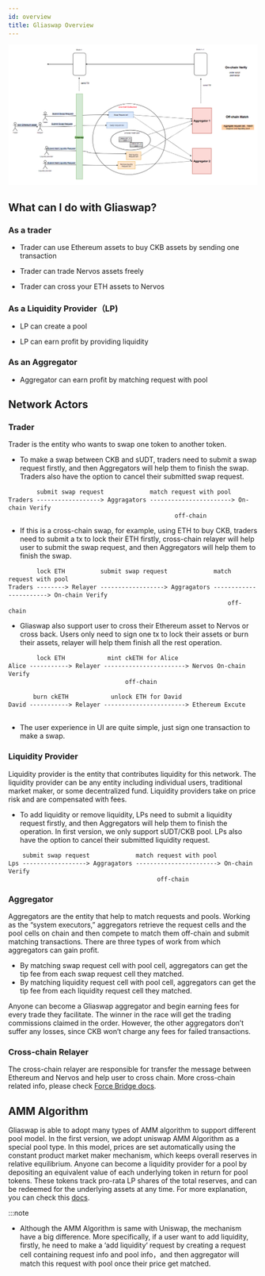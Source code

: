 ```yaml
---
id: overview
title: Gliaswap Overview
---
```


![overview](../../static/img/overview.png)

## What can I do with Gliaswap?

### As a trader

* Trader can use Ethereum assets to buy CKB assets by sending one transaction

* Trader can trade Nervos assets freely

* Trader can cross your ETH assets to Nervos 

### As a Liquidity Provider（LP)

* LP can create a pool 

* LP can earn profit by providing liquidity

### As an Aggregator

* Aggregator can earn profit by matching request with pool

## Network Actors

### Trader

Trader is the entity who wants to swap one token to another token. 

* To make a swap between CKB and sUDT, traders need to submit a swap request firstly, and then Aggregators will help them to finish the swap. Traders also have the option to cancel their submitted swap request. 

```text
        submit swap request             match request with pool
Traders ------------------> Aggragators -----------------------> On-chain Verify
                                               off-chain 
```

* If this is a cross-chain swap, for example, using ETH to buy CKB, traders need to submit a tx to lock their ETH firstly, cross-chain relayer will help user to submit the swap request, and then Aggregators will help them to finish the swap. 

```text
        lock ETH          submit swap request             match request with pool
Traders --------> Relayer ------------------> Aggragators -----------------------> On-chain Verify
                                                              off-chain 
```

* Gliaswap also support user to cross their Ethereum asset to Nervos or cross back. Users only need to sign one tx to lock their assets or burn their assets, relayer will help them finish all the rest operation.

```text
        lock ETH            mint ckETH for Alice         
Alice -----------> Relayer -----------------------> Nervos On-chain Verify
                                 off-chain 
```

```text
       burn ckETH            unlock ETH for David         
David -----------> Relayer -----------------------> Ethereum Excute
                                  
```

* The user experience in UI are quite simple, just sign one transaction to make a swap. 

### Liquidity Provider

Liquidity provider is the entity that contributes liquidity for this network. The liquidity provider can be any entity including individual users, traditional market maker, or some decentralized fund. Liquidity providers take on price risk and are compensated with fees.

* To add liquidity or remove liquidity, LPs need to submit a liquidity request firstly, and then Aggregators will help them to finish the operation. In first version, we only support sUDT/CKB pool. LPs also have the option to cancel their submitted liquidity request.

```text
    submit swap request             match request with pool
Lps ------------------> Aggragators -----------------------> On-chain Verify
                                          off-chain 
```

### Aggregator

Aggregators are the entity that help to match requests and pools. Working as the “system executors,” aggregators retrieve the request cells and the pool cells on chain and then compete to match them off-chain and submit matching transactions. There are three types of work from which aggregators can gain profit.

* By matching swap request cell with pool cell, aggregators can get the tip fee from each swap request cell they matched. 
* By matching liquidity request cell with pool cell, aggregators can get the tip fee from each liquidity request cell they matched.

Anyone can become a Gliaswap aggregator and begin earning fees for every trade they facilitate. The winner in the race will get the trading commissions claimed in the order. However, the other aggregators don’t suffer any losses, since CKB won’t charge any fees for failed transactions.

### Cross-chain Relayer

The cross-chain relayer are responsible for transfer the message between Ethereum and Nervos and help user to cross chain. More cross-chain related info, please check [Force Bridge docs](https://github.com/nervosnetwork/force-bridge-eth).

## AMM Algorithm

Gliaswap is able to adopt many types of AMM algorithm to support different pool model. In the first version, we adopt uniswap AMM Algorithm as a special pool type. In this model, prices are set automatically using the constant product market maker mechanism, which keeps overall reserves in relative equilibrium. Anyone can become a liquidity provider for a pool by depositing an equivalent value of each underlying token in return for pool tokens. These tokens track pro-rata LP shares of the total reserves, and can be redeemed for the underlying assets at any time. For more explanation, you can check this [docs](https://hackmd.io/@HaydenAdams/HJ9jLsfTz?type=view).

:::note

* Although the AMM Algorithm is same with Uniswap, the mechanism have a big difference. More specifically, if a user want to add liquidity, firstly, he need to make a ‘add liquidity‘ request by creating a request cell containing request info and pool info，and then aggregator will match this request with pool once their price get matched. 
